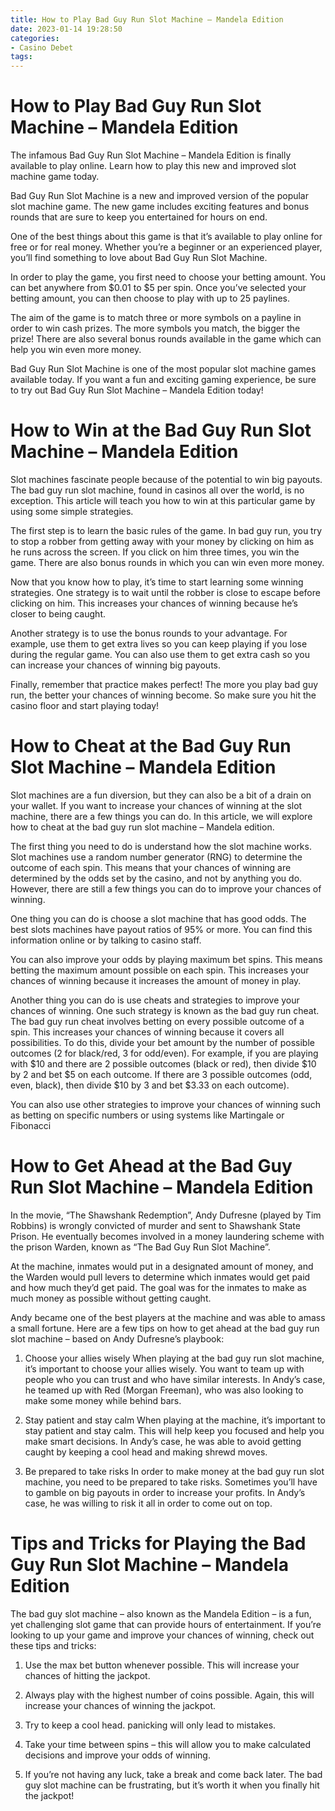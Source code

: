 ```yaml
---
title: How to Play Bad Guy Run Slot Machine – Mandela Edition 
date: 2023-01-14 19:28:50
categories:
- Casino Debet
tags:
---
```



#  How to Play Bad Guy Run Slot Machine – Mandela Edition 

The infamous Bad Guy Run Slot Machine – Mandela Edition is finally available to play online. Learn how to play this new and improved slot machine game today.

Bad Guy Run Slot Machine is a new and improved version of the popular slot machine game. The new game includes exciting features and bonus rounds that are sure to keep you entertained for hours on end.

One of the best things about this game is that it’s available to play online for free or for real money. Whether you’re a beginner or an experienced player, you’ll find something to love about Bad Guy Run Slot Machine.

In order to play the game, you first need to choose your betting amount. You can bet anywhere from $0.01 to $5 per spin. Once you’ve selected your betting amount, you can then choose to play with up to 25 paylines.

The aim of the game is to match three or more symbols on a payline in order to win cash prizes. The more symbols you match, the bigger the prize! There are also several bonus rounds available in the game which can help you win even more money.

Bad Guy Run Slot Machine is one of the most popular slot machine games available today. If you want a fun and exciting gaming experience, be sure to try out Bad Guy Run Slot Machine – Mandela Edition today!

#  How to Win at the Bad Guy Run Slot Machine – Mandela Edition 

Slot machines fascinate people because of the potential to win big payouts. The bad guy run slot machine, found in casinos all over the world, is no exception. This article will teach you how to win at this particular game by using some simple strategies.

The first step is to learn the basic rules of the game. In bad guy run, you try to stop a robber from getting away with your money by clicking on him as he runs across the screen. If you click on him three times, you win the game. There are also bonus rounds in which you can win even more money.

Now that you know how to play, it’s time to start learning some winning strategies. One strategy is to wait until the robber is close to escape before clicking on him. This increases your chances of winning because he’s closer to being caught.

Another strategy is to use the bonus rounds to your advantage. For example, use them to get extra lives so you can keep playing if you lose during the regular game. You can also use them to get extra cash so you can increase your chances of winning big payouts.

Finally, remember that practice makes perfect! The more you play bad guy run, the better your chances of winning become. So make sure you hit the casino floor and start playing today!

#  How to Cheat at the Bad Guy Run Slot Machine – Mandela Edition 

Slot machines are a fun diversion, but they can also be a bit of a drain on your wallet. If you want to increase your chances of winning at the slot machine, there are a few things you can do. In this article, we will explore how to cheat at the bad guy run slot machine – Mandela edition.

The first thing you need to do is understand how the slot machine works. Slot machines use a random number generator (RNG) to determine the outcome of each spin. This means that your chances of winning are determined by the odds set by the casino, and not by anything you do. However, there are still a few things you can do to improve your chances of winning.

One thing you can do is choose a slot machine that has good odds. The best slots machines have payout ratios of 95% or more. You can find this information online or by talking to casino staff.

You can also improve your odds by playing maximum bet spins. This means betting the maximum amount possible on each spin. This increases your chances of winning because it increases the amount of money in play.

Another thing you can do is use cheats and strategies to improve your chances of winning. One such strategy is known as the bad guy run cheat. The bad guy run cheat involves betting on every possible outcome of a spin. This increases your chances of winning because it covers all possibilities. To do this, divide your bet amount by the number of possible outcomes (2 for black/red, 3 for odd/even). For example, if you are playing with $10 and there are 2 possible outcomes (black or red), then divide $10 by 2 and bet $5 on each outcome. If there are 3 possible outcomes (odd, even, black), then divide $10 by 3 and bet $3.33 on each outcome).

You can also use other strategies to improve your chances of winning such as betting on specific numbers or using systems like Martingale or Fibonacci

#  How to Get Ahead at the Bad Guy Run Slot Machine – Mandela Edition 

In the movie, “The Shawshank Redemption”, Andy Dufresne (played by Tim Robbins) is wrongly convicted of murder and sent to Shawshank State Prison. He eventually becomes involved in a money laundering scheme with the prison Warden, known as “The Bad Guy Run Slot Machine”.

At the machine, inmates would put in a designated amount of money, and the Warden would pull levers to determine which inmates would get paid and how much they’d get paid. The goal was for the inmates to make as much money as possible without getting caught.

Andy became one of the best players at the machine and was able to amass a small fortune. Here are a few tips on how to get ahead at the bad guy run slot machine – based on Andy Dufresne’s playbook:

1. Choose your allies wisely
When playing at the bad guy run slot machine, it’s important to choose your allies wisely. You want to team up with people who you can trust and who have similar interests. In Andy’s case, he teamed up with Red (Morgan Freeman), who was also looking to make some money while behind bars.

2. Stay patient and stay calm
When playing at the machine, it’s important to stay patient and stay calm. This will help keep you focused and help you make smart decisions. In Andy’s case, he was able to avoid getting caught by keeping a cool head and making shrewd moves.

3. Be prepared to take risks
In order to make money at the bad guy run slot machine, you need to be prepared to take risks. Sometimes you’ll have to gamble on big payouts in order to increase your profits. In Andy’s case, he was willing to risk it all in order to come out on top.

#  Tips and Tricks for Playing the Bad Guy Run Slot Machine – Mandela Edition

The bad guy slot machine – also known as the Mandela Edition – is a fun, yet challenging slot game that can provide hours of entertainment. If you’re looking to up your game and improve your chances of winning, check out these tips and tricks:

1. Use the max bet button whenever possible. This will increase your chances of hitting the jackpot.

2. Always play with the highest number of coins possible. Again, this will increase your chances of winning the jackpot.

3. Try to keep a cool head. panicking will only lead to mistakes.

4. Take your time between spins – this will allow you to make calculated decisions and improve your odds of winning.

5. If you’re not having any luck, take a break and come back later. The bad guy slot machine can be frustrating, but it’s worth it when you finally hit the jackpot!